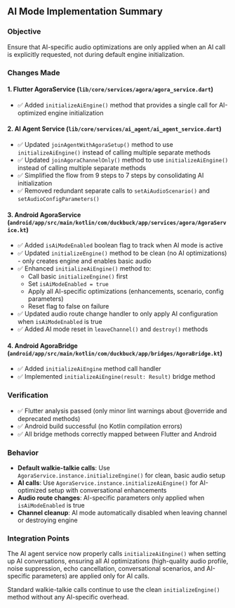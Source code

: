 ## AI Mode Implementation Summary

### Objective
Ensure that AI-specific audio optimizations are only applied when an AI call is explicitly requested, not during default engine initialization.

### Changes Made

#### 1. Flutter AgoraService (`lib/core/services/agora/agora_service.dart`)
- ✅ Added `initializeAiEngine()` method that provides a single call for AI-optimized engine initialization

#### 2. AI Agent Service (`lib/core/services/ai_agent/ai_agent_service.dart`)
- ✅ Updated `joinAgentWithAgoraSetup()` method to use `initializeAiEngine()` instead of calling multiple separate methods
- ✅ Updated `joinAgoraChannelOnly()` method to use `initializeAiEngine()` instead of calling multiple separate methods
- ✅ Simplified the flow from 9 steps to 7 steps by consolidating AI initialization
- ✅ Removed redundant separate calls to `setAiAudioScenario()` and `setAudioConfigParameters()`

#### 3. Android AgoraService (`android/app/src/main/kotlin/com/duckbuck/app/services/agora/AgoraService.kt`)
- ✅ Added `isAiModeEnabled` boolean flag to track when AI mode is active
- ✅ Updated `initializeEngine()` method to be clean (no AI optimizations) - only creates engine and enables basic audio
- ✅ Enhanced `initializeAiEngine()` method to:
  - Call basic `initializeEngine()` first
  - Set `isAiModeEnabled = true`
  - Apply all AI-specific optimizations (enhancements, scenario, config parameters)
  - Reset flag to false on failure
- ✅ Updated audio route change handler to only apply AI configuration when `isAiModeEnabled` is true
- ✅ Added AI mode reset in `leaveChannel()` and `destroy()` methods

#### 4. Android AgoraBridge (`android/app/src/main/kotlin/com/duckbuck/app/bridges/AgoraBridge.kt`)
- ✅ Added `initializeAiEngine` method call handler
- ✅ Implemented `initializeAiEngine(result: Result)` bridge method

### Verification
- ✅ Flutter analysis passed (only minor lint warnings about @override and deprecated methods)
- ✅ Android build successful (no Kotlin compilation errors)
- ✅ All bridge methods correctly mapped between Flutter and Android

### Behavior
- **Default walkie-talkie calls**: Use `AgoraService.instance.initializeEngine()` for clean, basic audio setup
- **AI calls**: Use `AgoraService.instance.initializeAiEngine()` for AI-optimized setup with conversational enhancements
- **Audio route changes**: AI-specific parameters only applied when `isAiModeEnabled` is true
- **Channel cleanup**: AI mode automatically disabled when leaving channel or destroying engine

### Integration Points
The AI agent service now properly calls `initializeAiEngine()` when setting up AI conversations, ensuring all AI optimizations (high-quality audio profile, noise suppression, echo cancellation, conversational scenarios, and AI-specific parameters) are applied only for AI calls.

Standard walkie-talkie calls continue to use the clean `initializeEngine()` method without any AI-specific overhead.
